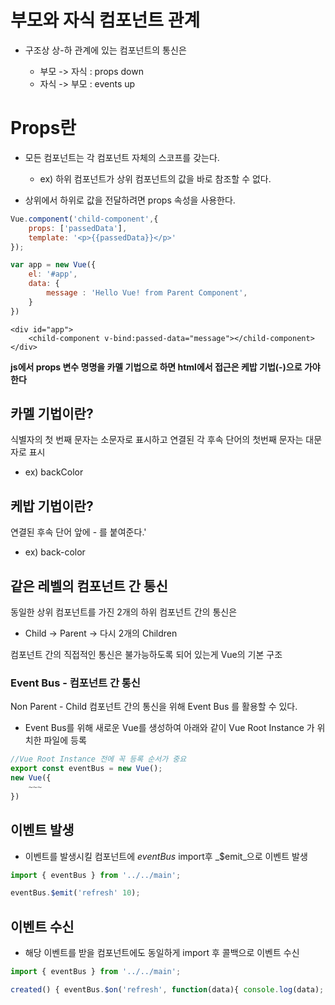 # 부모와 자식 컴포넌트 관계

- 구조상 상-하 관계에 있는 컴포넌트의 통신은

  - 부모 -> 자식 : props down
  - 자식 -> 부모 : events up

# Props란

- 모든 컴포넌트는 각 컴포넌트 자체의 스코프를 갖는다.

  - ex) 하위 컴포넌트가 상위 컴포넌트의 값을 바로 참조할 수 없다.

- 상위에서 하위로 값을 전달하려면 props 속성을 사용한다.

```javascript
Vue.component('child-component',{
    props: ['passedData'],
    template: '<p>{{passedData}}</p>'
});

var app = new Vue({
    el: '#app',
    data: {
        message : 'Hello Vue! from Parent Component',
    }
})
```

```
<div id="app">
    <child-component v-bind:passed-data="message"></child-component>
</div>
```

**js에서 props 변수 명명을 카멜 기법으로 하면 html에서 접근은 케밥 기법(-)으로 가야한다**

## 카멜 기법이란?

식별자의 첫 번째 문자는 소문자로 표시하고 연결된 각 후속 단어의 첫번째 문자는 대문자로 표시

- ex) backColor

## 케밥 기법이란?

연결된 후속 단어 앞에 - 를 붙여준다.'

- ex) back-color

## 같은 레벨의 컴포넌트 간 통신

동일한 상위 컴포넌트를 가진 2개의 하위 컴포넌트 간의 통신은

- Child -> Parent -> 다시 2개의 Children

컴포넌트 간의 직접적인 통신은 불가능하도록 되어 있는게 Vue의 기본 구조

### Event Bus - 컴포넌트 간 통신

Non Parent - Child 컴포넌트 간의 통신을 위해 Event Bus 를 활용할 수 있다.

- Event Bus를 위해 새로운 Vue를 생성하여 아래와 같이 Vue Root Instance 가 위치한 파일에 등록

```js
//Vue Root Instance 전에 꼭 등록 순서가 중요
export const eventBus = new Vue();
new Vue({
    ~~~
})
```

## 이벤트 발생

- 이벤트를 발생시킬 컴포넌트에 _eventBus_ import후 _$emit_으로 이벤트 발생

```js
import { eventBus } from '../../main';

eventBus.$emit('refresh' 10);
```

## 이벤트 수신

- 해당 이벤트를 받을 컴포넌트에도 동일하게 import 후 콜백으로 이벤트 수신 
```js 
import { eventBus } from '../../main';

created() { eventBus.$on('refresh', function(data){ console.log(data); //10 }); } ```
